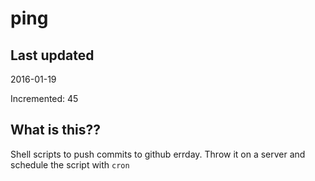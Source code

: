 # ping

## Last updated
2016-01-19

Incremented: 45

## What is this?? 
Shell scripts to push commits to github errday. Throw it on a server and schedule the script with `cron`
